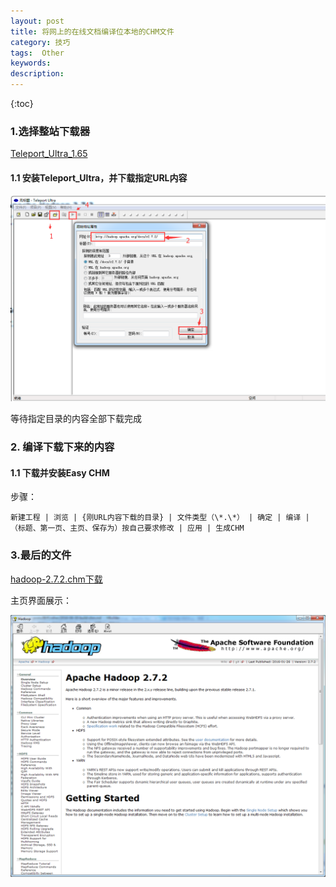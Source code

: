 ```yaml
---
layout: post
title: 将网上的在线文档编译位本地的CHM文件
category: 技巧	
tags:  Other
keywords: 
description: 
---
```

 
{:toc} 

### 1.选择整站下载器

[Teleport_Ultra_1.65](/public/file/Teleport_Ultra_1.65_full_SC.zip "下载Teleport_Ultra_1")

#### 1.1 安装Teleport_Ultra，并下载指定URL内容


![Teleport_Ultra操作界面](/public/pic/other/chm-1.png)

等待指定目录的内容全部下载完成

### 2. 编译下载下来的内容

#### 1.1 下载并安装Easy CHM 

步骤：

	新建工程 | 浏览 | {刚URL内容下载的目录} | 文件类型（\*.\*） | 确定 | 编译 | （标题、第一页、主页、保存为）按自己要求修改 | 应用 | 生成CHM
	

### 3.最后的文件


[hadoop-2.7.2.chm下载](/public/file/hadoop-2.7.2.CHM)


主页界面展示：

![hadoop-2.7.2主页](/public/pic/other/chm-2.png)
